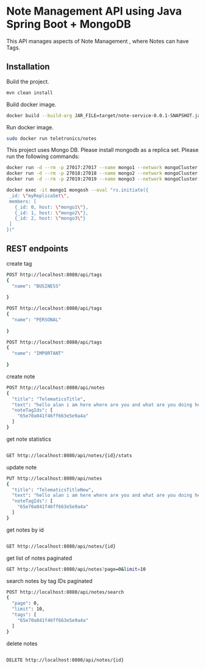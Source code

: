 # Note Management API using Java Spring Boot + MongoDB

This API manages aspects of Note Management , where Notes can have Tags.

## Installation

Build the project.

```bash
mvn clean install
```

Build docker image.

```bash
docker build --build-arg JAR_FILE=target/note-service-0.0.1-SNAPSHOT.jar -t teletronics/notes .
```

Run docker image.

```bash
sudo docker run teletronics/notes
```

This project uses Mongo DB. Please install mongodb as a replica set. Please run the following commands:

```bash
docker run -d --rm -p 27017:27017 --name mongo1 --network mongoCluster mongo:5 mongod --replSet myReplicaSet
docker run -d --rm -p 27018:27018 --name mongo2 --network mongoCluster mongo:5 mongod --replSet myReplicaSet
docker run -d --rm -p 27019:27019 --name mongo3 --network mongoCluster mongo:5 mongod --replSet myReplicaSet

docker exec -it mongo1 mongosh --eval "rs.initiate({
 _id: \"myReplicaSet\",
 members: [
   {_id: 0, host: \"mongo1\"},
   {_id: 1, host: \"mongo2\"},
   {_id: 2, host: \"mongo3\"}
 ]
})"

```

## REST endpoints

create tag

```bash
POST http://localhost:8080/api/tags
{
  "name": "BUSINESS"
 
}

POST http://localhost:8080/api/tags
{
  "name": "PERSONAL"
 
}

POST http://localhost:8080/api/tags
{
  "name": "IMPORTANT"
 
}

```

create note

```bash
POST http://localhost:8080/api/notes
{
  "title": "TelematicsTitle",
  "text": "hello alan i am here where are you and what are you doing hello are you there",
  "noteTagIds": [
    "65e70a041f46ff663e5e9a4a"
  ]
}

```

get note statistics

```bash

GET http://localhost:8080/api/notes/{id}/stats

```

update note

```bash
PUT http://localhost:8080/api/notes
{
  "title": "TelematicsTitleNew",
  "text": "hello alan i am here where are you and what are you doing hello are you there",
  "noteTagIds": [
    "65e70a041f46ff663e5e9a4a"
  ]
}

```

get notes by id

```bash

GET http://localhost:8080/api/notes/{id}


```

get list of notes paginated

```bash
GET http://localhost:8080/api/notes?page=0&limit=10

```

search notes by tag IDs paginated

```bash
POST http://localhost:8080/api/notes/search
{
  "page": 0,
  "limit": 10,
  "tags": [
    "65e70a041f46ff663e5e9a4a"
  ]
}


```

delete notes

```bash

DELETE http://localhost:8080/api/notes/{id}

```

